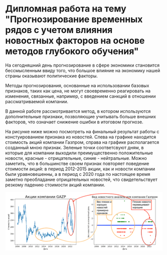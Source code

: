 # Дипломная работа на тему "Прогнозирование временных рядов с учетом влияния новостных факторов на основе методов глубокого обучения" #

На сегодняшний день прогнозирование в сфере экономики становится бессмысленным ввиду того, что большое влияние на экономику нашей страны оказывают политические факторы. 

Методы прогнозирования, основанные на использовании базовых признаков, таких как цена, не могут своевременно реагировать на изменения, связанные, например, с введением санкций в отношении рассматриваемой компании.

В данной работе рассмотривается метод, в котором используются дополнительные признаки, позволяющие учитывать больше внешних факторов, что означает снижение ошибки в итоговом прогнозе.

На рисунке ниже можно посмотреть на финальный результат работы с констуированием признака из новостей. Слева на графике находится стоимость акций компании Газпром, справа на графике располагается созданный мною признак. Зеленые точки соответсвуют дням, в которые для компании выходили преимущественно положительные новости, красные - отрицательные, синие - нейтральные.
Можно заметить, что в большинстве своем признак повторяет поведение стоимости акций: в период 2012-2015 акции, как и новости компании были уравновешенны, а в период с 2020 года по настоящее время заметно преобладание отрицательных новостей, что свидетельствует резкому падению стоимости акций компании.

![Image alt](https://github.com/mikezinovenkov/timeseries_forecasting/raw/main/111.png)
